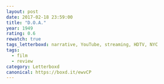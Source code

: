 ```yaml
---
layout: post 
date: 2017-02-18 23:59:00
title: "D.O.A."
year: 1949
rating: 0.6
rewatch: true
tags_letterboxd: narrative, YouTube, streaming, HDTV, NYC
tags:
  - film
  - review
category: Letterboxd
canonical: https://boxd.it/ewvCP
---
```

